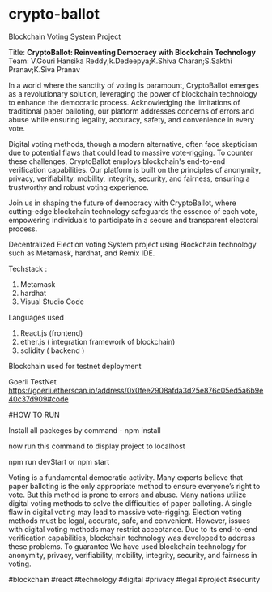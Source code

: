 # crypto-ballot 

 Blockchain Voting System Project 

 Title: **CryptoBallot: Reinventing Democracy with Blockchain Technology**
 Team: V.Gouri Hansika Reddy;k.Dedeepya;K.Shiva Charan;S.Sakthi Pranav;K.Siva Pranav

In a world where the sanctity of voting is paramount, CryptoBallot emerges as a revolutionary solution, leveraging the power of blockchain technology to enhance the democratic process. Acknowledging the limitations of traditional paper balloting, our platform addresses concerns of errors and abuse while ensuring legality, accuracy, safety, and convenience in every vote.

Digital voting methods, though a modern alternative, often face skepticism due to potential flaws that could lead to massive vote-rigging. To counter these challenges, CryptoBallot employs blockchain's end-to-end verification capabilities. Our platform is built on the principles of anonymity, privacy, verifiability, mobility, integrity, security, and fairness, ensuring a trustworthy and robust voting experience.

Join us in shaping the future of democracy with CryptoBallot, where cutting-edge blockchain technology safeguards the essence of each vote, empowering individuals to participate in a secure and transparent electoral process.

Decentralized Election voting System project using Blockchain technology such as Metamask, hardhat, and Remix IDE.

Techstack :
1. Metamask
2. hardhat
3. Visual Studio Code

Languages used

1. React.js  (frontend)
2. ether.js  ( integration framework of blockchain)
3. solidity   ( backend )



Blockchain used for testnet deployment 

Goerli TestNet 
https://goerli.etherscan.io/address/0x0fee2908afda3d25e876c05ed5a6b9e40c37d909#code


#HOW TO RUN

Install all packeges by command - 
npm install

now run this command to display project to localhost 

 npm run devStart or npm start 

Voting is a fundamental democratic activity. Many experts believe that paper balloting is the only appropriate method to ensure everyone’s right to vote. But this method is prone to errors and abuse. Many nations utilize digital voting methods to solve the difficulties of paper balloting. A single flaw in digital voting may lead to massive vote-rigging. Election voting methods must be legal, accurate, safe, and convenient. However, issues with digital voting methods may restrict acceptance. Due to its end-to-end verification capabilities, blockchain technology was developed to address these problems. To guarantee We have used blockchain technology for anonymity, privacy, verifiability, mobility, integrity, security, and fairness in voting.


#blockchain #react #technology #digital #privacy #legal #project #security


